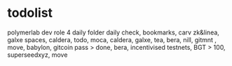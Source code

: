 # todolist
polymerlab dev role 4
daily folder daily check, bookmarks, carv zk&linea, galxe spaces, caldera, todo, moca, caldera, galxe, tea, bera, nill, gitmnt , move, babylon, gitcoin pass > done, bera, incentivised testnets, BGT > 100, superseedxyz, move
